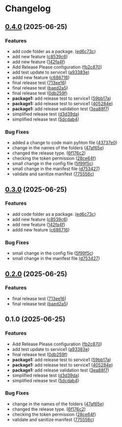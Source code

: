 # Changelog

## [0.4.0](https://github.com/koushik309/python-monorepo/compare/v0.3.0...v0.4.0) (2025-06-25)


### Features

* add code folder as a package. ([ed6c73c](https://github.com/koushik309/python-monorepo/commit/ed6c73c402d83279941b5829022f6ac22b0af13a))
* add new feature ([c8539c6](https://github.com/koushik309/python-monorepo/commit/c8539c631671193794c4b56c35a26e192baf3643))
* add new feature ([142fa4f](https://github.com/koushik309/python-monorepo/commit/142fa4f0a76af879e88c9588af213010d1c427ec))
* Add Release Please configuration ([fb2c870](https://github.com/koushik309/python-monorepo/commit/fb2c8706bc3d02006be2c918bea37155f96556db))
* add test update to service1 ([a93383e](https://github.com/koushik309/python-monorepo/commit/a93383ef6de588d69d3ea3b59f9c74854677e807))
* addd new feature ([c688716](https://github.com/koushik309/python-monorepo/commit/c6887161e0d0b92fa2dcd000f4e11789101f4f62))
* final release test ([713ee16](https://github.com/koushik309/python-monorepo/commit/713ee161b1748c55b103d4ce2e27b3e15924f1cd))
* final release test ([baed2a5](https://github.com/koushik309/python-monorepo/commit/baed2a54ed5fe82efc02b5853156d8baa680a1ea))
* final release test ([0db259f](https://github.com/koushik309/python-monorepo/commit/0db259fc0124aabc21170b54d53be67a01f44745))
* **package1:** add release test to service1 ([59bb17a](https://github.com/koushik309/python-monorepo/commit/59bb17a337d5441211e3c10ae99446c1bea5f6be))
* **package1:** add release test to service1 ([405284e](https://github.com/koushik309/python-monorepo/commit/405284eb2c5c947dae9361a135724f1e3592d2b8))
* **package1:** add release validation test ([3ea88f7](https://github.com/koushik309/python-monorepo/commit/3ea88f7a6ea5756aa385a635ba012bba9366a636))
* simplified release test ([d3d39da](https://github.com/koushik309/python-monorepo/commit/d3d39dad5ea1fd9894d16e50664387f6d1aa681f))
* simplified release test ([5dcdab4](https://github.com/koushik309/python-monorepo/commit/5dcdab4dd1abadf263c21953ece6806d36b3588e))


### Bug Fixes

* added a change to code main pyhton file ([43737e0](https://github.com/koushik309/python-monorepo/commit/43737e040047ae9f54a868374a030b89385219e4))
* change in the names of the folders ([47af65e](https://github.com/koushik309/python-monorepo/commit/47af65eec80230dd256d33a801b253c908debd48))
* changed the release type. ([6f176c2](https://github.com/koushik309/python-monorepo/commit/6f176c2cd9a14affb11a3f078d5e5fd81014d3e2))
* checking the token permission ([28ce64f](https://github.com/koushik309/python-monorepo/commit/28ce64f2ea8875b4af3f80b226186959833cc8f3))
* small change in the config file ([5f99f5c](https://github.com/koushik309/python-monorepo/commit/5f99f5cb4b7fb89345016608811ebe0bc65f8d23))
* small change in the manifest file ([d753427](https://github.com/koushik309/python-monorepo/commit/d753427ff025854a803fa20cf9f814d642f3bd86))
* validate and sanitize manifest ([775556c](https://github.com/koushik309/python-monorepo/commit/775556cc37e3ab94e0ad81e9b85837d01ecf053a))

## [0.3.0](https://github.com/koushik309/python-monorepo/compare/v0.2.0...v0.3.0) (2025-06-25)


### Features

* add code folder as a package. ([ed6c73c](https://github.com/koushik309/python-monorepo/commit/ed6c73c402d83279941b5829022f6ac22b0af13a))
* add new feature ([c8539c6](https://github.com/koushik309/python-monorepo/commit/c8539c631671193794c4b56c35a26e192baf3643))
* add new feature ([142fa4f](https://github.com/koushik309/python-monorepo/commit/142fa4f0a76af879e88c9588af213010d1c427ec))
* addd new feature ([c688716](https://github.com/koushik309/python-monorepo/commit/c6887161e0d0b92fa2dcd000f4e11789101f4f62))


### Bug Fixes

* small change in the config file ([5f99f5c](https://github.com/koushik309/python-monorepo/commit/5f99f5cb4b7fb89345016608811ebe0bc65f8d23))
* small change in the manifest file ([d753427](https://github.com/koushik309/python-monorepo/commit/d753427ff025854a803fa20cf9f814d642f3bd86))

## [0.2.0](https://github.com/koushik309/python-monorepo/compare/v0.1.0...v0.2.0) (2025-06-25)


### Features

* final release test ([713ee16](https://github.com/koushik309/python-monorepo/commit/713ee161b1748c55b103d4ce2e27b3e15924f1cd))
* final release test ([baed2a5](https://github.com/koushik309/python-monorepo/commit/baed2a54ed5fe82efc02b5853156d8baa680a1ea))

## 0.1.0 (2025-06-25)


### Features

* Add Release Please configuration ([fb2c870](https://github.com/koushik309/python-monorepo/commit/fb2c8706bc3d02006be2c918bea37155f96556db))
* add test update to service1 ([a93383e](https://github.com/koushik309/python-monorepo/commit/a93383ef6de588d69d3ea3b59f9c74854677e807))
* final release test ([0db259f](https://github.com/koushik309/python-monorepo/commit/0db259fc0124aabc21170b54d53be67a01f44745))
* **package1:** add release test to service1 ([59bb17a](https://github.com/koushik309/python-monorepo/commit/59bb17a337d5441211e3c10ae99446c1bea5f6be))
* **package1:** add release test to service1 ([405284e](https://github.com/koushik309/python-monorepo/commit/405284eb2c5c947dae9361a135724f1e3592d2b8))
* **package1:** add release validation test ([3ea88f7](https://github.com/koushik309/python-monorepo/commit/3ea88f7a6ea5756aa385a635ba012bba9366a636))
* simplified release test ([d3d39da](https://github.com/koushik309/python-monorepo/commit/d3d39dad5ea1fd9894d16e50664387f6d1aa681f))
* simplified release test ([5dcdab4](https://github.com/koushik309/python-monorepo/commit/5dcdab4dd1abadf263c21953ece6806d36b3588e))


### Bug Fixes

* change in the names of the folders ([47af65e](https://github.com/koushik309/python-monorepo/commit/47af65eec80230dd256d33a801b253c908debd48))
* changed the release type. ([6f176c2](https://github.com/koushik309/python-monorepo/commit/6f176c2cd9a14affb11a3f078d5e5fd81014d3e2))
* checking the token permission ([28ce64f](https://github.com/koushik309/python-monorepo/commit/28ce64f2ea8875b4af3f80b226186959833cc8f3))
* validate and sanitize manifest ([775556c](https://github.com/koushik309/python-monorepo/commit/775556cc37e3ab94e0ad81e9b85837d01ecf053a))
